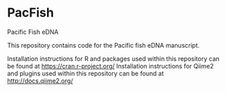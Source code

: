 # PacFish
Pacific Fish eDNA

This repository contains code for the Pacific fish eDNA manuscript.

Installation instructions for R and packages used within this repository can be found at https://cran.r-project.org/
Installation instructions for Qiime2 and plugins used within this repository can be found at http://docs.qiime2.org/

